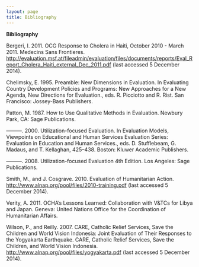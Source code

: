 ```yaml
---
layout: page
title: Bibliography
---
```


**Bibliography**

Bergeri, I. 2011. OCG Response to Cholera in Haiti, October 2010 - March 2011. Medecins Sans Frontieres. http://evaluation.msf.at/fileadmin/evaluation/files/documents/reports/Eval_Report_Cholera_Haiti_external_Dec_2011.pdf (last accessed 5 December 2014).   

Chelimsky, E. 1995. Preamble: New Dimensions in Evaluation. In Evaluating Country Development Policies and Programs: New Approaches for a New Agenda, New Directions for Evaluation., eds. R. Picciotto and R. Rist. San Francisco: Jossey-Bass Publishers.   

Patton, M. 1987. How to Use Qualitative Methods in Evaluation. Newbury Park, CA: Sage Publications.   

———. 2000. Utilization-focused Evaluation. In Evaluation Models, Viewpoints on Educational and Human Services Evaluation Series: Evaluation in Education and Human Services., eds. D. Stufflebeam, G. Madaus, and T. Kellaghan, 425–438. Boston: Kluwer Academic Publishers.   

———. 2008. Utilization-focused Evaluation 4th Edition. Los Angeles: Sage Publications.   

Smith, M., and J. Cosgrave. 2010. Evaluation of Humanitarian Action. http://www.alnap.org/pool/files/2010-training.pdf (last accessed 5 December 2014).   

Verity, A. 2011. OCHA’s Lessons Learned: Collaboration with V&TCs for Libya and Japan. Geneva: United Nations Office for the Coordination of Humanitarian Affairs.   

Wilson, P., and Reilly. 2007. CARE, Catholic Relief Services, Save the Children and World Vision Indonesia: Joint Evaluation of Their Responses to the Yogyakarta Earthquake. CARE, Catholic Relief Services, Save the Children, and World Vision Indonesia. http://www.alnap.org/pool/files/yogyakarta.pdf (last accessed 5 December 2014).   

